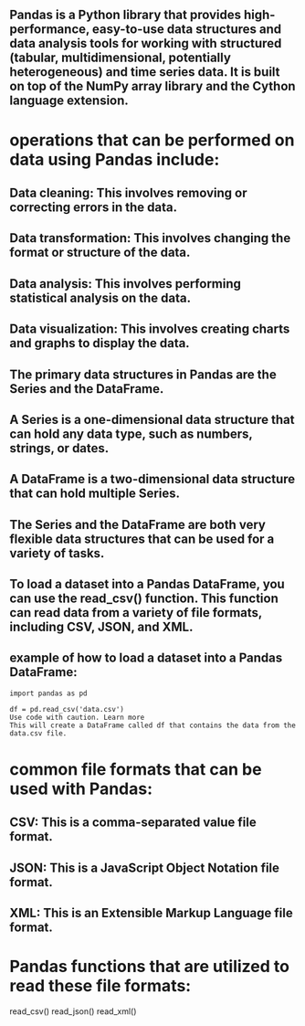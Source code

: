 

## Pandas is a Python library that provides high-performance, easy-to-use data structures and data analysis tools for working with structured (tabular, multidimensional, potentially heterogeneous) and time series data. It is built on top of the NumPy array library and the Cython language extension.

# operations that can be performed on data using Pandas include:

## Data cleaning: This involves removing or correcting errors in the data.
## Data transformation: This involves changing the format or structure of the data.
## Data analysis: This involves performing statistical analysis on the data.
## Data visualization: This involves creating charts and graphs to display the data.
## The primary data structures in Pandas are the Series and the DataFrame.

## A Series is a one-dimensional data structure that can hold any data type, such as numbers, strings, or dates.

## A DataFrame is a two-dimensional data structure that can hold multiple Series.

## The Series and the DataFrame are both very flexible data structures that can be used for a variety of tasks.

## To load a dataset into a Pandas DataFrame, you can use the read_csv() function. This function can read data from a variety of file formats, including CSV, JSON, and XML.

##  example of how to load a dataset into a Pandas DataFrame:
``` 
import pandas as pd

df = pd.read_csv('data.csv')
Use code with caution. Learn more
This will create a DataFrame called df that contains the data from the data.csv file.
``` 
#  common file formats that can be used with Pandas:

## CSV: This is a comma-separated value file format.
## JSON: This is a JavaScript Object Notation file format.
## XML: This is an Extensible Markup Language file format.

# Pandas functions that are utilized to read these file formats:

read_csv()
read_json()
read_xml()